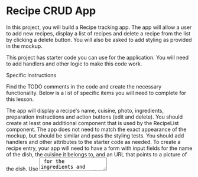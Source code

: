 # Recipe CRUD App

In this project, you will build a Recipe tracking app. The app will allow a user to add new recipes, display a list of recipes and delete a recipe from the list by clicking a delete button. You will also be asked to add styling as provided in the mockup.

This project has starter code you can use for the application. You will need to add handlers and other logic to make this code work.

Specific Instructions

Find the TODO comments in the code and create the necessary functionality. Below is a list of specific items you will need to complete for this lesson.

The app will display a recipe's name, cuisine, photo, ingredients, preparation instructions and action buttons (edit and delete). You should create at least one additional component that is used by the RecipeList component. The app does not need to match the exact appearance of the mockup, but should be similar and pass the styling tests. You should add handlers and other attributes to the starter code as needed. To create a recipe entry, your app will need to have a form with input fields for the name of the dish, the cuisine it belongs to, and an URL that points to a picture of the dish. Use <textarea> for the ingredients and preparation. For the tests to pass, use the following names for your inputs: <input name="name">, <input name="cuisine">, <input name="photo">, <textarea name="ingredients"> and <textarea name="preparation">.

Create a recipe

To read and display the list of recipes use the table structure that is provided in the starter code. Each recipe should display the name, cuisine, photo, ingredients, preparation and a delete button as shown below:

Recipe list

Clicking the delete button should remove the entire row/recipe from the list. For the tests to pass, make sure that the delete button has delete as a name value (name="delete"). e.g. <button name="delete" onClick={deleteRecipe}>Delete</button>.

Styling Instructions

The Delicious Food Recipes text surrounded by an h1 tag should use the 'Playfair Display SC' font that has already been imported in App.css. It should also be centered and have a size of 64px.

Read the documentation for nth-child. Use nth-child to set the width of the columns. It is suggested that you set the width for the preparation and ingredients columns to 30%. For the rest of the columns, set the width to 10%.

Use nth-child(odd) to set the table's zebra striping color pattern for the rows in tbody. The color in the mockup is #fff0c7 but feel free to use a color of your preference that suits the design.

The preparation and ingredient columns should display a scrollbar if there is too much text. Use the predefinedcontent_td class and p tag to wrap the text so that it uses a scrollbar if the text is too long (such as <td className="content_td"><p>{(recipe.ingredients)}</p></td> ).

Use the object-fit property to scale-down the images and set the image width and height to 100%.

Success Criteria Functionality: User can create a recipe entry. User can read the list of recipes. User can delete a recipe. CSS is used to make the app look like the mockup. React Code Organization: Uses multiple components that play well together. Recipe data is contained in the state. General Code Organization: Minimal code duplication


![alt text](https://github.com/gabrielsanchez/erddiagram/blob/main/deliciousfoods.png?raw=true)

![alt text](https://github.com/gabrielsanchez/erddiagram/blob/main/create-recipe.png?raw=true)

![alt text](https://github.com/gabrielsanchez/erddiagram/blob/main/recipeapplist.png?raw=true)

